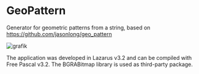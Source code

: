 # GeoPattern
Generator for geometric patterns from a string, based on https://github.com/jasonlong/geo_pattern

![grafik](https://github.com/wp-xyz/GeoPattern/assets/30792460/a764715d-7e35-4706-81b0-82604abe8942)

The application was developed in Lazarus v3.2 and can be compiled with Free Pascal v3.2. The BGRABitmap library is used as third-party package.
